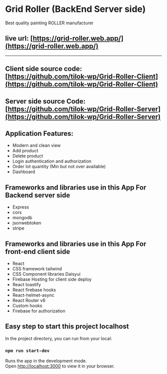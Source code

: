 # Grid Roller (BackEnd Server side)

Best quality painting ROLLER manufacturer

## live url: [https://grid-roller.web.app/](https://grid-roller.web.app/)

---

## Client side source code: [https://github.com/tilok-wp/Grid-Roller-Client](https://github.com/tilok-wp/Grid-Roller-Client)

## Server side source Code:[https://github.com/tilok-wp/Grid-Roller-Server](https://github.com/tilok-wp/Grid-Roller-Server)

## Application Features:

- Modern and clean view
- Add product
- Delete product
- Login authentication and authorization
- Order lot quantity (Min but not over available)
- Dashboard

## Frameworks and libraries use in this App For Backend server side

- Express
- cors
- mongodb
- jsonwebtoken
- stripe

## Frameworks and libraries use in this App For front-end client side

- React
- CSS framework tailwind
- CSS Component libraries Daisyui
- Firebase Hosting for client side deploy
- React toastify
- React firebase hooks
- React-helmet-async
- React Router v6
- Custom hooks
- Firebase for authorization

## Easy step to start this project localhost

In the project directory, you can run from your local:

### `npm run start-dev`

Runs the app in the development mode.\
Open [http://localhost:3000](http://localhost:3000) to view it in your browser.
